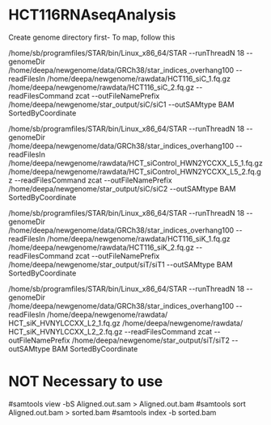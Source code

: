 # HCT116RNAseqAnalysis

Create genome directory first-
To map, follow this

/home/sb/programfiles/STAR/bin/Linux_x86_64/STAR --runThreadN 18 --genomeDir /home/deepa/newgenome/data/GRCh38/star_indices_overhang100 --readFilesIn /home/deepa/newgenome/rawdata/HCT116_siC_1.fq.gz /home/deepa/newgenome/rawdata/HCT116_siC_2.fq.gz --readFilesCommand zcat --outFileNamePrefix /home/deepa/newgenome/star_output/siC/siC1 --outSAMtype BAM SortedByCoordinate 

/home/sb/programfiles/STAR/bin/Linux_x86_64/STAR --runThreadN 18 --genomeDir /home/deepa/newgenome/data/GRCh38/star_indices_overhang100 --readFilesIn /home/deepa/newgenome/rawdata/HCT_siControl_HWN2YCCXX_L5_1.fq.gz /home/deepa/newgenome/rawdata/HCT_siControl_HWN2YCCXX_L5_2.fq.gz --readFilesCommand zcat --outFileNamePrefix /home/deepa/newgenome/star_output/siC/siC2 --outSAMtype BAM SortedByCoordinate 

/home/sb/programfiles/STAR/bin/Linux_x86_64/STAR --runThreadN 18 --genomeDir /home/deepa/newgenome/data/GRCh38/star_indices_overhang100 --readFilesIn /home/deepa/newgenome/rawdata/HCT116_siK_1.fq.gz /home/deepa/newgenome/rawdata/HCT116_siK_2.fq.gz --readFilesCommand zcat --outFileNamePrefix /home/deepa/newgenome/star_output/siT/siT1 --outSAMtype BAM SortedByCoordinate

/home/sb/programfiles/STAR/bin/Linux_x86_64/STAR --runThreadN 18 --genomeDir /home/deepa/newgenome/data/GRCh38/star_indices_overhang100 --readFilesIn /home/deepa/newgenome/rawdata/ HCT_siK_HVNYLCCXX_L2_1.fq.gz /home/deepa/newgenome/rawdata/ HCT_siK_HVNYLCCXX_L2_2.fq.gz --readFilesCommand zcat --outFileNamePrefix /home/deepa/newgenome/star_output/siT/siT2 --outSAMtype BAM SortedByCoordinate 


# NOT Necessary to use
#samtools view -bS Aligned.out.sam > Aligned.out.bam
#samtools sort Aligned.out.bam > sorted.bam
#samtools index -b sorted.bam

